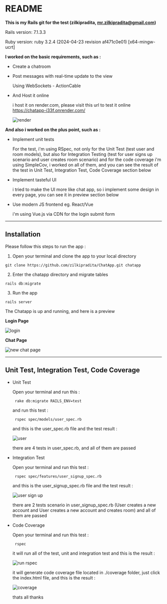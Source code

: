 # README
**This is my Rails git for the test (zilkipradita, mr.zilkipradita@gmail.com)**

Rails version: 7.1.3.3

Ruby version: ruby 3.2.4 (2024-04-23 revision af471c0e01) [x64-mingw-ucrt]

**I worked on the basic requirements, such as :** 

* Create a chatroom

* Post messages with real-time update to the view
  
  Using WebSockets - ActionCable

* And Host it online

  i host it on render.com, please visit this url to test it online https://chatapp-i33f.onrender.com/

  ![render](https://github.com/zilkipradita/ChatApp/assets/11170489/ba139d6f-f165-4f62-9d56-a94b4027b0a3)

**And also i worked on the plus point, such as :**

* Implement unit tests

  For the test, i'm using RSpec, not only for the Unit Test (test user and room models),
  but also for Integration Testing (test for user signs up scenario and user creates room scenario)
  and for the code coverage i'm using SimpleCov, i worked on all of them,
  and you can see the result of the test in Unit Test, Integration Test, Code Coverage section below

* Implement tasteful UI

  i tried to make the UI more like chat app, so i implement some design in every page, you can see it in preview section below

* Use modern JS frontend eg. React/Vue

  i'm using Vue.js via CDN for the login submit form

--------------------------------------------------------------------------
## Installation

Please follow this steps to run the app : 

1. Open your terminal and clone the app to your local directory
```
git clone https://github.com/zilkipradita/ChatApp.git chatapp
```
2. Enter the chatapp directory and migrate tables
```
rails db:migrate
```
3. Run the app
```
rails server
```
The Chatapp is up and running, and here is a preview

**Login Page**

![login](https://github.com/zilkipradita/ChatApp/assets/11170489/48b5602b-fc9f-4ceb-9f75-b21c404a7337)

**Chat Page**

![new chat page](https://github.com/zilkipradita/ChatApp/assets/11170489/da52a1b7-f6b0-4a82-8163-b9a24356ca22)

--------------------------------------------------------------------------
## Unit Test, Integration Test, Code Coverage

* Unit Test

  Open your terminal and run this :
  ```
   rake db:migrate RAILS_ENV=test
  ```
  and run this test :
  ```
   rspec spec/models/user_spec.rb
  ```
  and this is the user_spec.rb file and the test result :
  
  ![user](https://github.com/zilkipradita/ChatApp/assets/11170489/90bdde0b-7a9e-4e5f-b666-0c6ee8f9adad)
  
  there are 4 tests in user_spec.rb, and all of them are passed


* Integration Test

  Open your terminal and run this test :
  ```
   rspec spec/features/user_signup_spec.rb
  ```
  and this is the user_signup_spec.rb file and the test result :

  ![user sign up](https://github.com/zilkipradita/ChatApp/assets/11170489/199acaf4-0611-4f9c-9411-1b4bccfcf336)

  there are 2 tests scenario in user_signup_spec.rb (User creates a new account and User creates a new account and creates room)
  and all of them are passed


* Code Coverage
  
  Open your terminal and run this test :
  ```
   rspec
  ```
  it will run all of the test, unit and integration test
  and this is the result :

  ![run rspec](https://github.com/zilkipradita/ChatApp/assets/11170489/5664ef40-8748-4cc1-ae69-4aae6a07980b)

  it will generate code coverage file located in ./coverage folder, just click the index.html file,
  and this is the result :

  ![coverage](https://github.com/zilkipradita/ChatApp/assets/11170489/f7aef949-088d-488a-ae62-1b52df2f6381)

  thats all
  thanks


  

